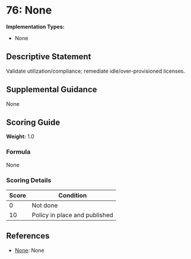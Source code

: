 # 76: None

**Implementation Types:**
- None

## Descriptive Statement

Validate utilization/compliance; remediate idle/over-provisioned licenses.

## Supplemental Guidance

None

## Scoring Guide

**Weight:** 1.0

### Formula

None

### Scoring Details

| Score | Condition |
| ----- | --------- |
| 0 | Not done |
| 10 | Policy in place and published |

## References

- [None](None): None

